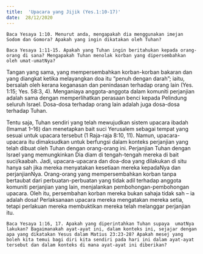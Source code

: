 ```yaml
---
title:  'Upacara yang Jijik (Yes.1:10-17)'
date:  28/12/2020
---
```


`Baca Yesaya 1:10. Menurut anda, mengapakah dia menggunakan imejan Sodom dan Gomora? Apakah yang ingin dikatakan oleh Tuhan?`

`Baca Yesaya 1:11-15. Apakah yang Tuhan ingin beritahukan kepada orang-orang di sana? Mengapakah Tuhan menolak korban yang dipersembahkan oleh umat-umatNya?`

Tangan yang sama, yang mempersembahkan korban-korban bakaran dan yang diangkat ketika melayangkan doa itu “penuh dengan darah”; iaitu,  bersalah oleh kerana keganasan dan penindasan terhadap orang lain (Yes. 1:15; Yes. 58:3, 4). Menganiaya anggota-anggota dalam komuniti perjanjian adalah sama dengan memperlihatkan perasaan benci kepada Pelindung seluruh Israel. Dosa-dosa terhadap orang lain adalah juga dosa-dosa terhadap Tuhan.

Tentu saja, Tuhan sendiri yang telah mewujudkan sistem upacara ibadah (Imamat 1–16) dan menetapkan bait suci Yerusalem sebagai tempat yang sesuai untuk upacara tersebut (1 Raja-raja 8:10, 11).  Namun, upacara-upacara itu dimaksudkan untuk berfungsi dalam konteks perjanjian yang telah dibuat oleh Tuhan dengan orang-orang ini. Perjanjian Tuhan dengan Israel  yang memungkinkan Dia diam di tengah-tengah mereka di bait suci/kaabah. Jadi, upacara-upacara dan doa-doa yang dilakukan di situ hanya sah jika mereka menyatakan kesetiaan mereka kepadaNya dan perjanjianNya. Orang-orang yang mempersembahkan korban tanpa bertaubat dari perbuatan-perbuatan yang tidak adil terhadap anggota komuniti perjanjian yang lain, menjalankan pembohongan-pembohongan upacara. Oleh itu, persembahan korban mereka bukan sahaja tidak sah – ia adalah dosa! Perlaksanaan upacara mereka mengatakan mereka setia, tetapi perlakuan mereka membuktikan mereka telah melanggar perjanjian itu.

`Baca Yesaya 1:16, 17. Apakah yang diperintahkan Tuhan supaya  umatNya lakukan? Bagaimanakah ayat-ayat ini, dalam konteks ini, sejajar dengan apa yang dikatakan Yesus dalam Matius 23:23-28? Apakah mesej yang boleh kita temui bagi diri kita sendiri pada hari ini dalam ayat-ayat tersebut dan dalam konteks di mana ayat-ayat ini diberikan?`